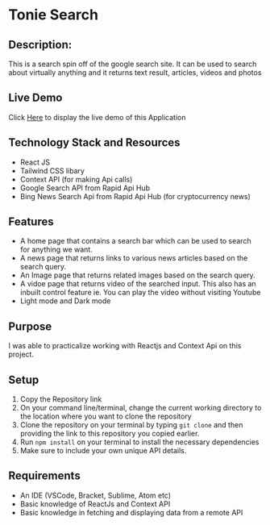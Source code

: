 # Tonie Search
## Description: 
This is a search spin off of the google search site. It can be used to search about virtually anything and it returns text result, articles, videos and photos

## Live Demo
 Click [Here](https://tonie-search.netlify.app/search) to display the live demo of this Application

## Technology Stack and Resources
* React JS
* Tailwind CSS libary
* Context API (for making Api calls)
* Google Search API from Rapid Api Hub
* Bing News Search Api from Rapid Api Hub (for cryptocurrency news)

## Features
* A home page that contains a search bar which can be used to search for anything we want.
* A news page that returns links to various news articles based on the search query.
* An Image page that returns related images based on the search query.
* A vidoe page that returns video of the searched input. This also has an inbuilt control feature ie. You can play the video without visiting Youtube
* Light mode and Dark mode 

## Purpose
I was able to practicalize working with Reactjs and Context Api on this project.

## Setup 
1. Copy the Repository link
2. On your command line/terminal, change the current working directory to the location where you want to clone the repository
3. Clone the repository on your terminal by typing ``` git clone ``` and then providing the link to this repository you copied earlier.
4. Run ``` npm install ``` on your terminal to install the necessary dependencies
5. Make sure to include your own unique API details.

## Requirements
* An IDE (VSCode, Bracket, Sublime, Atom etc)
* Basic knowledge of ReactJs and Context API
* Basic knowledge in fetching and displaying data from a remote API


